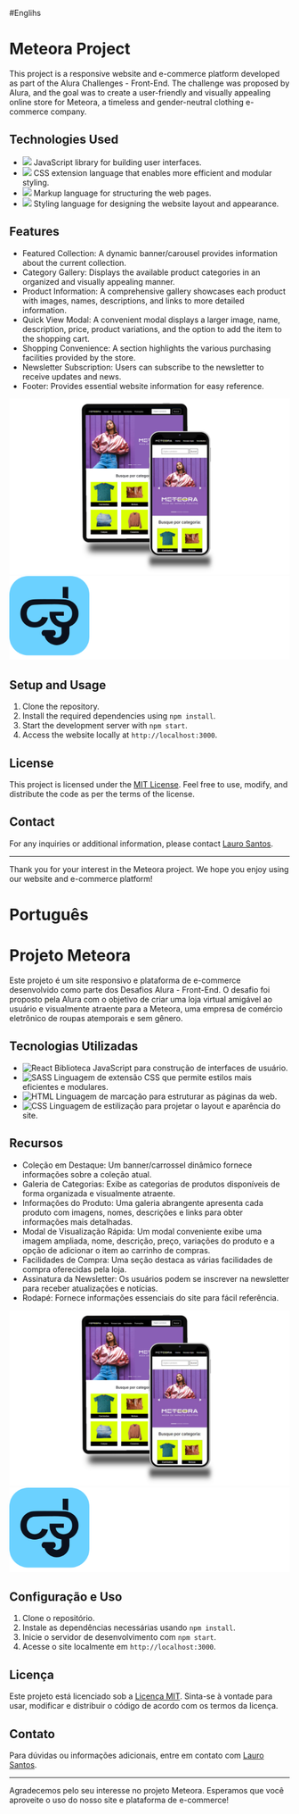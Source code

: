 #Englihs

# Meteora Project

This project is a responsive website and e-commerce platform developed as part of the Alura Challenges - Front-End. The challenge was proposed by Alura, and the goal was to create a user-friendly and visually appealing online store for Meteora, a timeless and gender-neutral clothing e-commerce company.

## Technologies Used

- ![](https://img.shields.io/badge/REACT-61dafb?style=for-the-badge&logo=react&logoColor=414141) JavaScript library for building user interfaces.
- ![](https://img.shields.io/badge/SASS-c69?style=for-the-badge&logo=sass&logoColor=white) CSS extension language that enables more efficient and modular styling.
- ![](https://img.shields.io/badge/HTML-e06b12?style=for-the-badge&logo=html5&logoColor=white) Markup language for structuring the web pages.
-  ![](https://img.shields.io/badge/CSS-1283e0?&style=for-the-badge&logo=css3&logoColor=white) Styling language for designing the website layout and appearance.

## Features

- Featured Collection: A dynamic banner/carousel provides information about the current collection.
- Category Gallery: Displays the available product categories in an organized and visually appealing manner.
- Product Information: A comprehensive gallery showcases each product with images, names, descriptions, and links to more detailed information.
- Quick View Modal: A convenient modal displays a larger image, name, description, price, product variations, and the option to add the item to the shopping cart.
- Shopping Convenience: A section highlights the various purchasing facilities provided by the store.
- Newsletter Subscription: Users can subscribe to the newsletter to receive updates and news.
- Footer: Provides essential website information for easy reference.

![image of project](https://raw.githubusercontent.com/Lauro-Santos/meteora/main/public/isolated_tablet_laptop_and_smartphone_composition.png)
![Alura Challenges Logo](https://raw.githubusercontent.com/Lauro-Santos/meteora/fc313a1aa8820551f63a70f55c2b21135308e210/public/logo-challenges-front-end.1686744881.svg)

## Setup and Usage

1. Clone the repository.
2. Install the required dependencies using `npm install`.
3. Start the development server with `npm start`.
4. Access the website locally at `http://localhost:3000`.

## License

This project is licensed under the [MIT License](https://mit-license.org/). Feel free to use, modify, and distribute the code as per the terms of the license.

## Contact

For any inquiries or additional information, please contact [Lauro Santos](mailto:lauros034+github@gmail.com).

---

Thank you for your interest in the Meteora project. We hope you enjoy using our website and e-commerce platform!

# Português

# Projeto Meteora

Este projeto é um site responsivo e plataforma de e-commerce desenvolvido como parte dos Desafios Alura - Front-End. O desafio foi proposto pela Alura com o objetivo de criar uma loja virtual amigável ao usuário e visualmente atraente para a Meteora, uma empresa de comércio eletrônico de roupas atemporais e sem gênero.

## Tecnologias Utilizadas

- ![React](https://img.shields.io/badge/REACT-61dafb?style=for-the-badge&logo=react&logoColor=414141) Biblioteca JavaScript para construção de interfaces de usuário.
- ![SASS](https://img.shields.io/badge/SASS-c69?style=for-the-badge&logo=sass&logoColor=white) Linguagem de extensão CSS que permite estilos mais eficientes e modulares.
- ![HTML](https://img.shields.io/badge/HTML-e06b12?style=for-the-badge&logo=html5&logoColor=white) Linguagem de marcação para estruturar as páginas da web.
- ![CSS](https://img.shields.io/badge/CSS-1283e0?&style=for-the-badge&logo=css3&logoColor=white) Linguagem de estilização para projetar o layout e aparência do site.

## Recursos

- Coleção em Destaque: Um banner/carrossel dinâmico fornece informações sobre a coleção atual.
- Galeria de Categorias: Exibe as categorias de produtos disponíveis de forma organizada e visualmente atraente.
- Informações do Produto: Uma galeria abrangente apresenta cada produto com imagens, nomes, descrições e links para obter informações mais detalhadas.
- Modal de Visualização Rápida: Um modal conveniente exibe uma imagem ampliada, nome, descrição, preço, variações do produto e a opção de adicionar o item ao carrinho de compras.
- Facilidades de Compra: Uma seção destaca as várias facilidades de compra oferecidas pela loja.
- Assinatura da Newsletter: Os usuários podem se inscrever na newsletter para receber atualizações e notícias.
- Rodapé: Fornece informações essenciais do site para fácil referência.

![Imagem do projeto](https://raw.githubusercontent.com/Lauro-Santos/meteora/main/public/isolated_tablet_laptop_and_smartphone_composition.png)
![Logo Alura Challenges](https://raw.githubusercontent.com/Lauro-Santos/meteora/fc313a1aa8820551f63a70f55c2b21135308e210/public/logo-challenges-front-end.1686744881.svg)

## Configuração e Uso

1. Clone o repositório.
2. Instale as dependências necessárias usando `npm install`.
3. Inicie o servidor de desenvolvimento com `npm start`.
4. Acesse o site localmente em `http://localhost:3000`.

## Licença

Este projeto está licenciado sob a [Licença MIT](https://mit-license.org/). Sinta-se à vontade para usar, modificar e distribuir o código de acordo com os termos da licença.

## Contato

Para dúvidas ou informações adicionais, entre em contato com [Lauro Santos](mailto:lauros034+github@gmail.com).

---

Agradecemos pelo seu interesse no projeto Meteora. Esperamos que você aproveite o uso do nosso site e plataforma de e-commerce!
